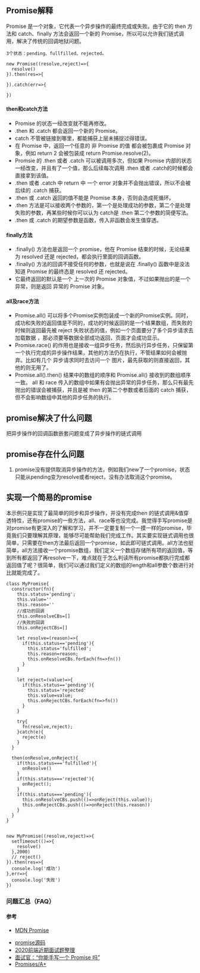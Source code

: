 ## Promise解释  
Promise 是一个对象，它代表一个异步操作的最终完成或失败。由于它的 then 方法和 catch、finally 方法会返回一个新的 Promise，所以可以允许我们链式调用，解决了传统的回调地狱问题。

```
3个状态：pending、fullfilled、rejected。

new Promise((resolve,reject)=>{
  resolve()
}).then(res=>{

}).catch(err=>{

})
```

#### then和catch方法  
- Promise 的状态一经改变就不能再修改。
- .then 和 .catch 都会返回一个新的 Promise。
- catch 不管被链接到哪里，都能捕获上层未捕捉过得错误。
- 在 Promise 中，返回一个任意的 非 Promise 的值 都会被包裹成 Promise 对象，例如 return 2 会被包装成 return Promise.resolve(2)。
- Promsie 的 .then 或者 .catch 可以被调用多次，但如果 Promise 内部的状态一经改变，并且有了一个值，那么后续每次调用 .then 或者 .catch的时候都会直接拿到该值。
- .then 或者 .catch 中 return 中 一个 error 对象并不会抛出错误，所以不会被后续的 .catch 捕获。
- .then 或 .catch 返回的值不能是 Promise 本身，否则会造成死循环。
- .then 方法是可以接收两个参数的，第一个是处理成功的参数，第二个是处理失败的参数，再某些时候你可以认为 catch是 .then 第二个参数的简便写法。
- .then 或 .catch 的期望参数是函数，传入非函数会发生值穿透。  

#### finally方法  
- .finally() 方法也是返回一个 promise，他在 Promise 结束的时候，无论结果为 resolved 还是 rejected，都会执行里面的回调函数。  
- .finally() 方法的回调不接受任何的参数，也就是说在 .finally() 函数中是没法 知道 Promise 的最终态是 resolved 还 rejected。  
- 它最终返回的默认是一个 上一次的 Promise 对象值，不过如果抛出的是一个异常，则是返回 异常的 Promise 对象。

#### all及race方法  
- Promise.all() 可以将多个Promise实例包装成一个新的Promise实例。同时，成功和失败的返回值是不同的，成功的时候返回的是一个结果数组，而失败的时候则返回最先被 reject 失败状态的值，例如一个页面要分了多个异步请求去加载数据 ，那必须要等数据全部成功返回，页面才会成功显示。
- Promise.race() 的作用也是接收一组异步任务，然后执行异步任务，只保留第一个执行完成的异步操作结果，其他的方法仍在执行，不管结果如何会被抛弃。比如有几个 异步请求同时去访问一个 图片，最先获取的则直接返回，其他的则无用了。
- Promise.all().then() 结果中的数组的顺序和 Promise.all() 接收到的数组顺序一致。
all 和 race 传入的数组中如果有会抛出异常的异步任务，那么只有最先抛出的错误会被捕获，并且是被 then 的第二个参数或者后面的 catch 捕获，但不会影响数组中其他的异步任务的执行。



## promise解决了什么问题  
把异步操作的回调函数嵌套问题变成了异步操作的链式调用

## promise存在什么问题
1. promise没有提供取消异步操作的方法，例如我们new了一个promise，状态只能从pending变为resolve或者reject，没有办法取消这个promise。

## 实现一个简易的promise  
本示例只是实现了最简单的同步和异步操作，并没有完成then 的链式调用&值穿透特性，还有promise的一些方法，all、race等也没完成。我觉得手写promise是对promise有更深入的了解和学习，并不一定要复制一个一摸一样的promise，毕竟我们只要理解其原理，能够尽可能帮助我们完成工作。其实要实现链式调用也很简单，只需要在then方法最后返回一个promise，如此即可链式调用。all方法也挺简单，all方法接收一个promise数组，我们定义一个数组存储所有项的返回值，等到所有都返回了再resolve一下，难点就在于怎么判读所有promise都执行完成都返回值了呢？很简单，我们可以通过我们定义的数组的length和all参数个数进行对比就能完成了。
```
class MyPromise{
  constructor(fn){
    this.status='pending';
    this.value=''
    this.reason=''
    //成功的回调
    this.onResolveCBs=[]
    //失败的回调
    this.onRejectCBs=[]

    let resolve=(reason)=>{
      if(this.status=='pending'){
        this.status='fulfilled';
        this.reason=reason;
        this.onResolveCBs.forEach(fn=>fn())
      }
    }

    let reject=(value)=>{
      if(this.status=='pending'){
        this.status='rejected'
        this.value=value;
        this.onRejectCBs.forEach(fn=>fn())
      }
    }
    
    try{
      fn(resolve,reject);
    }catch(e){
      reject(e)
    }
  }

  then(onResolve,onReject){
    if(this.status==='fulfilled'){
      onResolve()
    }
    if(this.status==='rejected'){
      onReject();
    }
    if(this.status==='pending'){
      this.onResolveCBs.push(()=>onReject(this.value));
      this.onRejectCBs.push(()=>onReject(this.reason))
    }
  }
}


new MyPromise((resolve,reject)=>{
  setTimeout(()=>{
    resolve()
  },2000)
  // reject()
}).then(res=>{
  console.log('成功')
},err=>{
  console.log('失败')
})
```

### 问题汇总（FAQ）


#### 参考  
* [MDN Promise](https://developer.mozilla.org/zh-CN/docs/Web/JavaScript/Reference/Global_Objects/Promise)  
- [promise源码](https://github.com/then/promise/blob/master/src/core.js)  
- [2020前端近期面试题整理](https://blog.csdn.net/kkm486622296/article/details/106063151)  
- [面试官：“你能手写一个 Promise 吗”](https://zhuanlan.zhihu.com/p/183801144)
- [Promises/A+](https://promisesaplus.com/)